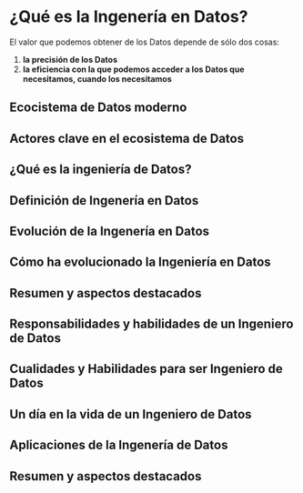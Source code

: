 # ¿Qué es la Ingenería en Datos?

El valor que podemos obtener de los Datos depende de sólo dos cosas: 
1. **la precisión de los Datos**
2. **la eficiencia con la que podemos acceder a los Datos que necesitamos, cuando los necesitamos** 


## Ecocistema de Datos moderno

## Actores clave en el ecosistema de Datos 

## ¿Qué es la ingeniería de Datos?

## Definición de Ingenería en Datos

## Evolución de la Ingenería en Datos

## Cómo ha evolucionado la Ingeniería en Datos

## Resumen y aspectos destacados 

## Responsabilidades y habilidades de un Ingeniero de Datos

## Cualidades y Habilidades para ser Ingeniero de Datos

## Un día en la vida de un Ingeniero de Datos

## Aplicaciones de la Ingenería de Datos

## Resumen y aspectos destacados

